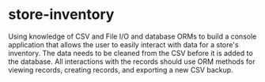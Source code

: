 # store-inventory

Using knowledge of CSV and File I/O and database ORMs to build a console application that allows the user to easily interact with data for a store's inventory. The data needs to be cleaned from the CSV before it is added to the database. All interactions with the records should use ORM methods for viewing records, creating records, and exporting a new CSV backup.
